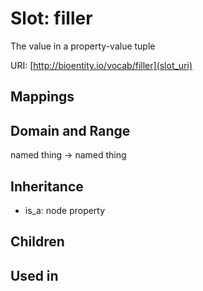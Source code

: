 # Slot: filler


The value in a property-value tuple

URI: [http://bioentity.io/vocab/filler](slot_uri)
## Mappings

## Domain and Range

named thing -> named thing
## Inheritance

 *  is_a: node property
## Children

## Used in

